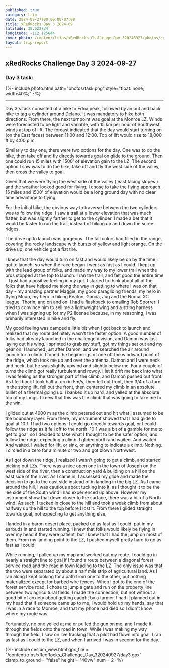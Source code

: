 ```yaml
---
published: true
category: trip
date: 2024-09-27T00:00:00-07:00
title: xRedRocks Day 3 2024-09
latitude: 38.622734
longitude: -112.125644
cover_photo: /content/trips/xRedRocks_Challenge_Day_320240927/photos/cover_photo.jpg
layout: trip-report
---
```



## xRedRocks Challenge Day 3 2024-09-27

### Day 3 task: 

{%- include photo.html 
    path="photos/task.png"
    style="float: none; width:40%;"
-%}

---


Day 3's task consisted of a hike to Edna peak, followed by an out and back hike to tag a cylinder around Delano. It was mandatory to hike both directions. From there, the next turnpoint was goal at the Monroe LZ. Winds were forecasted to be light and variable, with 15 km per hour of Southwest winds at top of lift. The forcast indicated that the day would start turning on (on the East faces) between 11:00 and 12:00. Top of lift would rise to 18,000 ft by 4:00 p.m.

Similarly to day one, there were two options for the day. One was to do the hike, then take off and fly directly towards goal on glide to the ground. Then one could run 15 miles with 1500' of elevation gain to the LZ. The second option I saw was to do the hike, take off and fly the west side of the valley, then cross the valley to goal.

Given that we were flying the west side of the valley ( east facing slopes ) and the weather looked good for flying, I chose to take the flying approach. 15 miles and 1500' of elevation would be a long ground day with no clear time advantage to flying.

For the initial hike, the obvious way to traverse between the two cylinders was to follow the ridge. I saw a trail at a lower elevation that was much flatter, but was slightly farther to get to the cylinder. I made a bet that it would be faster to run the trail, instead of hiking up and down the scree ridges.

The drive up to launch was gorgeous. The fall colors had filled in the range, covering the rocky landscape with bursts of yellow and light orange. On the drive up, one vehicle got a flat tire. 

I knew that the day would turn on fast and would likely be on by the time I got to launch, so when the race began I went as fast as I could. I kept up with the lead group of folks, and made my way to my lower trail when the pros stopped at the top to launch. I ran the trail, and felt good the entire time - I just had a positive feeling in my gut. I started to think about all of the folks that have helped me along the way in getting to where I was on that day - my amazing partner Maggie, my good paragliding friends, my hero in flying Muuo, my hero in hiking Keaton, Garcia, Jug and the Norcal XC league, Thorin, and on and on. I had a flashback to emailing Rob Sporrer: I tried to convince him to sell me a lightweight wing and a string harness when I was signing up for my P2 license because, in my reasoning, I was primarily interested in hike and fly. 

My good feeling was damped a little bit when I got back to launch and realized that my route definitely wasn't the faster option. A good number of folks had already launched in the challenge division, and Damon was just laying out his wing. I sprinted to grab my stuff, got my things set out and my gear on. I launched just after Damon, and we searched the air around launch for a climb. I found the beginnings of one off the windward point of the ridge, which took me up and over the antenna. Damon and I were neck and neck, but he was slightly upwind and slightly below me. For a couple of turns the climb got really turbulent and rowdy. I let it drift me back into what I was feeling as the stronger part of the climb, and Damon pushed out front. As I fell back I took half a turn in 5m/s, then fell out front, then 3/4 of a turn in the strong lift, fell out the front, then centered my climb in an absolute bullet of a thermal going up. I banked it up hard, and yelled at the absolute top of my lungs. I knew that this was the climb that was going to take me to the win. 

I glided out at 4900 m as the climb petered out and hit what I assumed to be the boundary layer. From there, my instrument showed that I had glide to goal at 10:1. I had two options. I could go directly towards goal, or I could follow the ridge as it fell off to the north. 10:1 was a bit of a gamble for me to get to goal, so I decided to take what I thought to be the safer option, and follow the ridge, expecting a climb. I glided north and waited. And waited. And waited. I waited for lift, or sink, or anything to indicate a climb. Nothing. I circled in a zero for a minute or two and got blown Northwest. 

As I got down the ridge, I realized I wasn't going to get a climb, and started picking out LZs. There was a nice open one in the town of Joseph on the west side of the river, then a construction yard & building on a hill on the east side of the river. As I came in, I assessed my glide and made the decision to go to the east side instead of in landing in the big LZ. As I came around the hill, I was cautious about tucking into it, as I thought it to be the lee side of the South wind I had experienced up above. However my instrument show that down closer to the surface, there was a bit of a North wind. As such, I tucked in close to the hill and took a weak climb from about halfway up the hill to the top before I lost it. From there I glided straight towards goal, not expecting to get anything else. 

I landed in a baron desert place, packed up as fast as I could, put in my earbuds in and started running. I knew that folks would likely be flying in over my head if they were patient, but I knew that I had the jump on most of them. From my landing point to the LZ, I pushed myself pretty hard to go as fast as I could. 

While running, I pulled up my map and worked out my route. I could go in nearly a straight line to goal if I found a route between a diagonal forest service road and the road in town leading to the LZ. The only issue was that the two were separated by about a half mile strip of agricultural land. As I ran along I kept looking for a path from one to the other, but nothing materialized except for barbed wire fences. When I got to the end of the forest service road, I chose to jump a gate and run on the property line between two agricultural fields. I made the connection, but not without a good bit of anxiety about getting caught by a farmer. I had it planned out in my head that if someone came up to me, I would hold up my hands, say that I was in a race to Monroe, and that my phone had died so I didn't know where my route was. 

Fortunately, no one yelled at me or pulled the gun on me, and I made it through the fields onto the road in town. While I was making my way through the field, I saw on live tracking that a pilot had flown into goal. I ran as fast as I could to the LZ, and when I arrived I was in second for the day.



{%- include cesium_view.html
	gpx_file = "/content/trips/xRedRocks_Challenge_Day_320240927/day3.gpx"
	clamp_to_ground = "false"
	height = "40vw"
	num = 2 -%}



